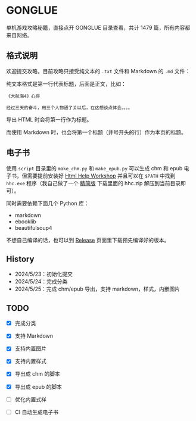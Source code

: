 # GONGLUE

单机游戏攻略秘籍，直接点开 GONGLUE 目录查看，共计 1479 篇，所有内容都来自网络。

## 格式说明

欢迎提交攻略，目前攻略只接受纯文本的 `.txt` 文件和 Markdown 的 `.md` 文件：

纯文本格式是第一行代表标题，后面是正文，比如：

```text
《大航海4》心得

经过三天的奋斗，用三个人物通了关以后，在这想谈点体会。。。。
```

导出 HTML 时会将第一行作为标题。

而使用 Markdown 时，也会将第一个标题（井号开头的行）作为本页的标题。


## 电子书

使用 `script` 目录里的 `make_chm.py` 和 `make_epub.py` 可以生成 chm 和 epub 电子书，但需要提前安装好 [Html Help Workshop](https://www.helpandmanual.com/downloads_mscomp.html) 并且可以在 `$PATH` 中找到 `hhc.exe` 程序（我自己做了一个 [精简版](https://github.com/skywind3000/support/releases/tag/1.0.0) 下载里面的 hhc.zip 解压到当前目录即可）。

同时需要依赖下面几个 Python 库：

- markdown
- ebooklib
- beautifulsoup4

不想自己编译的话，也可以到 [Release](releases) 页面里下载预先编译好的版本。

## History

- 2024/5/23：初始化提交
- 2024/5/24：完成分类
- 2024/5/25：完成 chm/epub 导出，支持 markdown，样式，内嵌图片

## TODO

- [X] 完成分类
- [X] 支持 Markdown
- [x] 支持内置图片
- [x] 支持内置样式
- [X] 导出成 chm 的脚本
- [x] 导出成 epub 的脚本
- [ ] 优化内置式样
- [ ] CI 自动生成电子书

